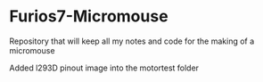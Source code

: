 # Furios7-Micromouse
Repository that will keep all my notes and code for the making of a micromouse


Added l293D pinout image into the motortest folder



